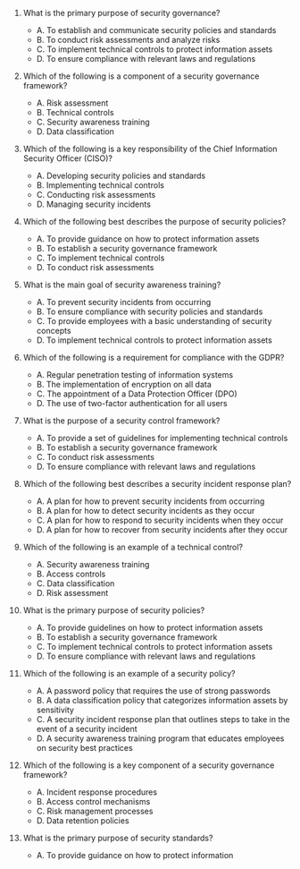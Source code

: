 1. What is the primary purpose of security governance?
   - A. To establish and communicate security policies and standards
   - B. To conduct risk assessments and analyze risks
   - C. To implement technical controls to protect information assets
   - D. To ensure compliance with relevant laws and regulations

2. Which of the following is a component of a security governance framework?
   - A. Risk assessment
   - B. Technical controls
   - C. Security awareness training
   - D. Data classification

3. Which of the following is a key responsibility of the Chief Information Security Officer (CISO)?
   - A. Developing security policies and standards
   - B. Implementing technical controls
   - C. Conducting risk assessments
   - D. Managing security incidents

4. Which of the following best describes the purpose of security policies?
   - A. To provide guidance on how to protect information assets
   - B. To establish a security governance framework
   - C. To implement technical controls
   - D. To conduct risk assessments

5. What is the main goal of security awareness training?
   - A. To prevent security incidents from occurring
   - B. To ensure compliance with security policies and standards
   - C. To provide employees with a basic understanding of security concepts
   - D. To implement technical controls to protect information assets

6. Which of the following is a requirement for compliance with the GDPR?
   - A. Regular penetration testing of information systems
   - B. The implementation of encryption on all data
   - C. The appointment of a Data Protection Officer (DPO)
   - D. The use of two-factor authentication for all users

7. What is the purpose of a security control framework?
   - A. To provide a set of guidelines for implementing technical controls
   - B. To establish a security governance framework
   - C. To conduct risk assessments
   - D. To ensure compliance with relevant laws and regulations

8. Which of the following best describes a security incident response plan?
   - A. A plan for how to prevent security incidents from occurring
   - B. A plan for how to detect security incidents as they occur
   - C. A plan for how to respond to security incidents when they occur
   - D. A plan for how to recover from security incidents after they occur

9. Which of the following is an example of a technical control?
   - A. Security awareness training
   - B. Access controls
   - C. Data classification
   - D. Risk assessment

10. What is the primary purpose of security policies?
    - A. To provide guidelines on how to protect information assets
    - B. To establish a security governance framework
    - C. To implement technical controls to protect information assets
    - D. To ensure compliance with relevant laws and regulations

11. Which of the following is an example of a security policy?
    - A. A password policy that requires the use of strong passwords
    - B. A data classification policy that categorizes information assets by sensitivity
    - C. A security incident response plan that outlines steps to take in the event of a security incident
    - D. A security awareness training program that educates employees on security best practices

12. Which of the following is a key component of a security governance framework?
    - A. Incident response procedures
    - B. Access control mechanisms
    - C. Risk management processes
    - D. Data retention policies

13. What is the primary purpose of security standards?
    - A. To provide guidance on how to protect information

